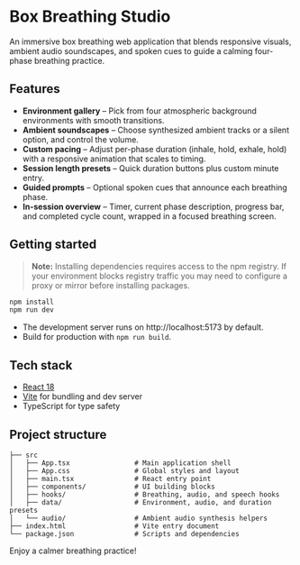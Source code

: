 # Box Breathing Studio

An immersive box breathing web application that blends responsive visuals, ambient audio soundscapes, and spoken cues to guide a calming four-phase breathing practice.

## Features

- **Environment gallery** – Pick from four atmospheric background environments with smooth transitions.
- **Ambient soundscapes** – Choose synthesized ambient tracks or a silent option, and control the volume.
- **Custom pacing** – Adjust per-phase duration (inhale, hold, exhale, hold) with a responsive animation that scales to timing.
- **Session length presets** – Quick duration buttons plus custom minute entry.
- **Guided prompts** – Optional spoken cues that announce each breathing phase.
- **In-session overview** – Timer, current phase description, progress bar, and completed cycle count, wrapped in a focused breathing screen.

## Getting started

> **Note:** Installing dependencies requires access to the npm registry. If your environment blocks registry traffic you may need to configure a proxy or mirror before installing packages.

```bash
npm install
npm run dev
```

- The development server runs on http://localhost:5173 by default.
- Build for production with `npm run build`.

## Tech stack

- [React 18](https://react.dev/)
- [Vite](https://vitejs.dev/) for bundling and dev server
- TypeScript for type safety

## Project structure

```
├── src
│   ├── App.tsx                # Main application shell
│   ├── App.css                # Global styles and layout
│   ├── main.tsx               # React entry point
│   ├── components/            # UI building blocks
│   ├── hooks/                 # Breathing, audio, and speech hooks
│   ├── data/                  # Environment, audio, and duration presets
│   └── audio/                 # Ambient audio synthesis helpers
├── index.html                 # Vite entry document
└── package.json               # Scripts and dependencies
```

Enjoy a calmer breathing practice!
